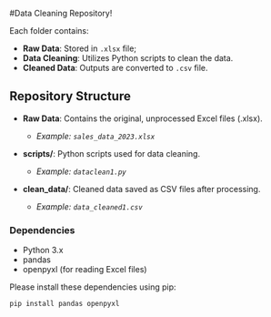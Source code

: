 #Data Cleaning Repository! 

Each folder contains:

- **Raw Data**: Stored in `.xlsx` file;
- **Data Cleaning**: Utilizes Python scripts to clean the data.
- **Cleaned Data**: Outputs are converted to `.csv` file.

## Repository Structure

- **Raw Data**: Contains the original, unprocessed Excel files (.xlsx).
  - *Example: `sales_data_2023.xlsx`*
  
- **scripts/**: Python scripts used for data cleaning.
  - *Example: `dataclean1.py`*
  
- **clean_data/**: Cleaned data saved as CSV files after processing.
  - *Example: `data_cleaned1.csv`*


### Dependencies

- Python 3.x
- pandas
- openpyxl (for reading Excel files)

Please install these dependencies using pip:

```bash
pip install pandas openpyxl
